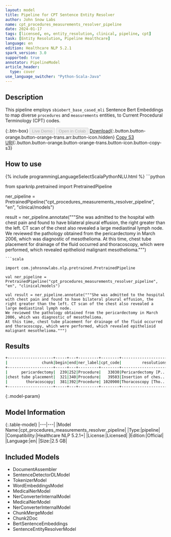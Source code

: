 ```yaml
---
layout: model
title: Pipeline for CPT Sentence Entity Resolver
author: John Snow Labs
name: cpt_procedures_measurements_resolver_pipeline
date: 2024-01-17
tags: [licensed, en, entity_resolution, clinical, pipeline, cpt]
task: [Entity Resolution, Pipeline Healthcare]
language: en
edition: Healthcare NLP 5.2.1
spark_version: 3.0
supported: true
annotator: PipelineModel
article_header:
  type: cover
use_language_switcher: "Python-Scala-Java"
---
```


## Description

This pipeline employs `sbiobert_base_cased_mli` Sentence Bert Embeddings to map diverse `procedures` and `measurements` entities, to Current Procedural Terminology (CPT) codes.

{:.btn-box}
<button class="button button-orange" disabled>Live Demo</button>
<button class="button button-orange" disabled>Open in Colab</button>
[Download](https://s3.amazonaws.com/auxdata.johnsnowlabs.com/clinical/models/cpt_procedures_measurements_resolver_pipeline_en_5.2.1_3.0_1705493213071.zip){:.button.button-orange.button-orange-trans.arr.button-icon.hidden}
[Copy S3 URI](s3://auxdata.johnsnowlabs.com/clinical/models/cpt_procedures_measurements_resolver_pipeline_en_5.2.1_3.0_1705493213071.zip){:.button.button-orange.button-orange-trans.button-icon.button-copy-s3}

## How to use



<div class="tabs-box" markdown="1">
{% include programmingLanguageSelectScalaPythonNLU.html %}
```python

from sparknlp.pretrained import PretrainedPipeline

ner_pipeline = PretrainedPipeline("cpt_procedures_measurements_resolver_pipeline", "en", "clinical/models")

result = ner_pipeline.annotate("""She was admitted to the hospital with chest pain and found to have bilateral pleural effusion, the right greater than the left. CT scan of the chest also revealed a large mediastinal lymph node.
We reviewed the pathology obtained from the pericardectomy in March 2006, which was diagnostic of mesothelioma.
At this time, chest tube placement for drainage of the fluid occurred and thoracoscopy, which were performed, which revealed epithelioid malignant mesothelioma.""")

```
```scala

import com.johnsnowlabs.nlp.pretrained.PretrainedPipeline

val ner_pipeline = PretrainedPipeline("cpt_procedures_measurements_resolver_pipeline", "en", "clinical/models")

val result = ner_pipeline.annotate("""She was admitted to the hospital with chest pain and found to have bilateral pleural effusion, the right greater than the left. CT scan of the chest also revealed a large mediastinal lymph node.
We reviewed the pathology obtained from the pericardectomy in March 2006, which was diagnostic of mesothelioma.
At this time, chest tube placement for drainage of the fluid occurred and thoracoscopy, which were performed, which revealed epithelioid malignant mesothelioma.""")

```
</div>

## Results

```bash
+--------------------+-----+---+---------+--------+--------------------+--------------------+
|               chunk|begin|end|ner_label|cpt_code|         resolutions|         all_k_codes|
+--------------------+-----+---+---------+--------+--------------------+--------------------+
|      pericardectomy|  239|252|Procedure|   33030|Pericardectomy [P...|33030:::33020:::6...|
|chest tube placement|  321|340|Procedure|   39503|Insertion of ches...|39503:::96440:::3...|
|        thoracoscopy|  381|392|Procedure| 1020900|Thoracoscopy [Tho...|1020900:::32654::...|
+--------------------+-----+---+---------+--------+--------------------+--------------------+
```

{:.model-param}
## Model Information

{:.table-model}
|---|---|
|Model Name:|cpt_procedures_measurements_resolver_pipeline|
|Type:|pipeline|
|Compatibility:|Healthcare NLP 5.2.1+|
|License:|Licensed|
|Edition:|Official|
|Language:|en|
|Size:|2.5 GB|

## Included Models

- DocumentAssembler
- SentenceDetectorDLModel
- TokenizerModel
- WordEmbeddingsModel
- MedicalNerModel
- NerConverterInternalModel
- MedicalNerModel
- NerConverterInternalModel
- ChunkMergeModel
- Chunk2Doc
- BertSentenceEmbeddings
- SentenceEntityResolverModel
